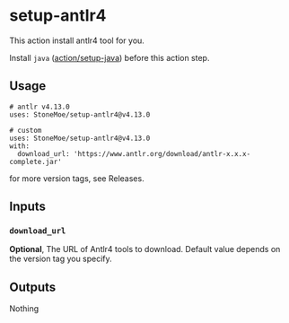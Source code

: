 # setup-antlr4

This action install antlr4 tool for you.

Install `java` ([action/setup-java](https://github.com/actions/setup-java)) before this action step.

## Usage
```
# antlr v4.13.0
uses: StoneMoe/setup-antlr4@v4.13.0

# custom
uses: StoneMoe/setup-antlr4@v4.13.0
with:
  download_url: 'https://www.antlr.org/download/antlr-x.x.x-complete.jar'
```
for more version tags, see Releases.

## Inputs
### `download_url`
**Optional**, The URL of Antlr4 tools to download. Default value depends on the version tag you specify.

## Outputs
Nothing
